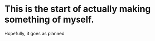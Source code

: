 <!DOCTYPE html>
<html>
<head>
<title>Rainier Hattingh</title>
  <link rel="stylesheet" href="styles.css">
</head>
<body>

<h1>This is the start of actually making something of myself.</h1>
<p>Hopefully, it goes as planned</p>

</body>
</html>


